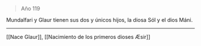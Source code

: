 > Año 119

Mundalfari y Glaur tienen sus dos y únicos hijos, la diosa Sól y el dios Máni.

---

[[Nace Glaur]], [[Nacimiento de los primeros dioses Æsir]]